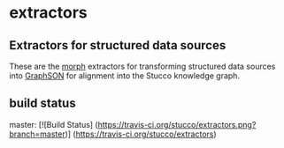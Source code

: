 extractors
==========

Extractors for structured data sources
--------------------------------------

These are the [morph](https://github.com/stucco/morph) extractors for
transforming structured data sources into
[GraphSON](https://github.com/tinkerpop/blueprints/wiki/GraphSON-Reader-and-Writer-Library)
for alignment into the Stucco knowledge graph.

build status
------------

master: [![Build Status]
(https://travis-ci.org/stucco/extractors.png?branch=master)]
(https://travis-ci.org/stucco/extractors)
